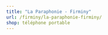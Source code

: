 ```yaml
---
title: "La Paraphonie - Firminy"
url: /firminy/la-paraphonie-firminy/
shop: téléphone portable
---
```

